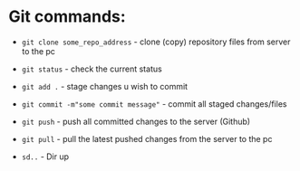 # Git commands:

- `git clone some_repo_address` - clone (copy) repository files from server to the pc

- `git status` - check the current status

- `git add .` - stage changes u wish to commit

- `git commit -m"some commit message"` - commit all staged changes/files

- `git push` - push all committed changes to the server (Github)

- `git pull` - pull the latest pushed changes from the server to the pc

- `sd..` - Dir up
